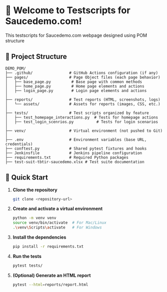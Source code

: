 # 👋 Welcome to Testscripts for Saucedemo.com!

This testscripts for Saucedemo.com webpage designed using POM structure


## 📂 Project Structure

```
DEMO_POM/
├── .github/                # GitHub Actions configuration (if any)
├── pages/                  # Page Object files (each page behavior)
│   ├── base_page.py         # Base page with common methods
│   ├── home_page.py         # Home page elements and actions
│   ├── login_page.py        # Login page elements and actions
│
├── reports/                # Test reports (HTML, screenshots, logs)
│   └── assets/             # Assets for reports (images, CSS, etc.)
│
├── tests/                  # Test scripts organized by feature
│   ├── test_homepage_interactions.py  # Tests for homepage actions
│   ├── test_login_scenrios.py          # Tests for login scenarios
│
├── venv/                   # Virtual environment (not pushed to Git)
│
├── .env                    # Environment variables (base URL, credentials)
├── conftest.py             # Shared pytest fixtures and hooks
├── Jenkinsfile             # Jenkins pipeline configuration
├── requirements.txt        # Required Python packages
├── test-suit-tbtir-saucedemo.xlsx # Test suite documentation
```

## 🚀 Quick Start

1. **Clone the repository**
   ```bash
   git clone <repository-url>
   ```

2. **Create and activate a virtual environment**
   ```bash
   python -m venv venv
   source venv/bin/activate  # For Mac/Linux
   .\venv\Scripts\activate   # For Windows
   ```

3. **Install the dependencies**
   ```bash
   pip install -r requirements.txt
   ```

4. **Run the tests**
   ```bash
   pytest tests/
   ```

5. **(Optional) Generate an HTML report**
   ```bash
   pytest --html=reports/report.html
   ```

